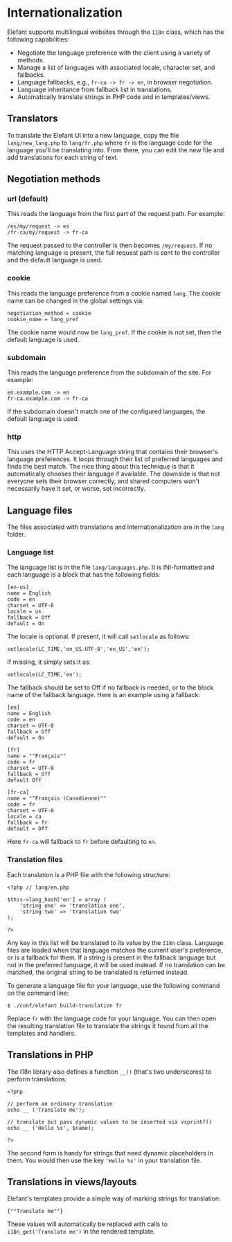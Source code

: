 # Internationalization

Elefant supports multilingual websites through the `I18n` class, which has the following capabilities:

* Negotiate the language preference with the client using a variety of methods.
* Manage a list of languages with associated locale, character set, and fallbacks.
* Language fallbacks, e.g., `fr-ca -> fr -> en`, in browser negotiation.
* Language inheritance from fallback list in translations.
* Automatically translate strings in PHP code and in templates/views.

## Translators

To translate the Elefant UI into a new language, copy the file `lang/new_lang.php` to `lang/fr.php` where `fr` is the language code for the language you'll be translating into. From there, you can edit the new file and add translations for each string of text.

## Negotiation methods

### url (default)

This reads the language from the first part of the request path. For example:

    /es/my/request -> es
    /fr-ca/my/request -> fr-ca

The request passed to the controller is then becomes `/my/request`. If no matching language is present, the full request path is sent to the controller and the default language is used.

### cookie

This reads the language preference from a cookie named `lang`. The cookie name can be changed in the global settings via:

    negotiation_method = cookie
    cookie_name = lang_pref

The cookie name would now be `lang_pref`. If the cookie is not set, then the default language is used.

### subdomain

This reads the language preference from the subdomain of the site. For example:

    en.example.com -> en
    fr-ca.example.com -> fr-ca

If the subdomain doesn't match one of the configured languages, the default language is used.

### http

This uses the HTTP Accept-Language string that contains their browser's language preferences. It loops through their list of preferred languages and finds the best match. The nice thing about this technique is that it automatically chooses their language if available. The downside is that not everyone sets their browser correctly, and shared computers won't necessarily have it set, or worse, set incorrectly.

## Language files

The files associated with translations and internationalization are in the `lang` folder.

### Language list

The language list is in the file `lang/languages.php`. It is INI-formatted and each language is a block that has the following fields:

	[en-us]
	name = English
	code = en
	charset = UTF-8
	locale = us
	fallback = Off
	default = On

The locale is optional. If present, it will call `setlocale` as follows:

    setlocale(LC_TIME,'en_US.UTF-8','en_US','en');

If missing, it simply sets it as:

    setlocale(LC_TIME,'en');

The fallback should be set to Off if no fallback is needed, or to the block name of the fallback language. Here is an example using a fallback:

	[en]
	name = English
	code = en
	charset = UTF-8
	fallback = Off
	default = On
	
	[fr]
	name = ""Français""
	code = fr
	charset = UTF-8
	fallback = Off
	default Off
	
	[fr-ca]
	name = ""Français (Canadienne)""
	code = fr
	charset = UTF-8
	locale = ca
	fallback = fr
	default = Off

Here `fr-ca` will fallback to `fr` before defaulting to `en`.

### Translation files

Each translation is a PHP file with the following structure:

	<?php // lang/en.php
	
	$this->lang_hash['en'] = array (
		'string one' => 'translation one',
		'string two' => 'translation two'
	);
	
	?>

Any key in this list will be translated to its value by the `I18n` class. Language files are loaded when that language matches the current user's preference, or is a fallback for them. If a string is present in the fallback language but not in the preferred language, it will be used instead. If no translation can be matched, the original string to be translated is returned instead.

To generate a language file for your language, use the following command on the command line:

	$ ./conf/elefant build-translation fr

Replace `fr` with the language code for your language. You can then open the resulting translation file to translate the strings it found from all the templates and handlers.

## Translations in PHP

The I18n library also defines a function `__()` (that's two underscores) to perform translations:

	<?php
	
	// perform an ordinary translation
	echo __ ('Translate me');
	
	// translate but pass dynamic values to be inserted via vsprintf()
	echo __ ('Hello %s', $name);
	
	?>

The second form is handy for strings that need dynamic placeholders in them. You would then use the key `'Hello %s'` in your translation file.

## Translations in views/layouts

Elefant's templates provide a simple way of marking strings for translation:

    {""Translate me""}

These values will automatically be replaced with calls to `i18n_get('Translate me')` in the rendered template.